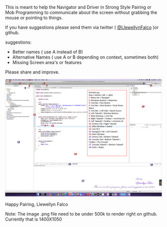 This is meant to help the Navigator and Driver in Strong Style Pairing or Mob Programming to communicate about the screen without grabbing the mouse or pointing to things.

If you have suggestions please send them via twitter ( [@LlewellynFalco](http://www.twitter.com/llewellynfalco ) )or github.

suggestions:
 * Better names ( use A instead of B)
 * Alternative Names ( use A or B depending on context, sometimes both)
 * Missing Screen area's or features


 Please share and improve.

 ![Vocab for Mac](/Navigator%20Vocab%20Pairing.png?raw=true)

 Happy Pairing,
 Llewellyn Falco



 Note: The image .png file need to be under 500k to render right on github. Currently that is 1400X1050
